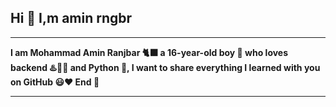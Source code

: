 <h2> Hi 👋 I,m amin rngbr </h2>
<hr>
<b>
I am Mohammad Amin Ranjbar 🐈‍⬛
a 16-year-old boy 👦 who loves backend ♨️👨‍💻 and Python 🐍, 
I want to share everything I learned with you on GitHub 😃❤
End 🌹
</b>
<hr>
<br>
<a href="https://instagram.com/xdeveloper2022"></a>
